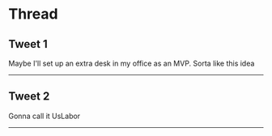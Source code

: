 # Thread

## Tweet 1

Maybe I'll set up an extra desk in my office as an MVP. Sorta like this idea

---

## Tweet 2

Gonna call it UsLabor

---

